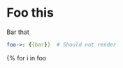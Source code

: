 [//]: # (--OFF--)

# Foo this

Bar that

```yaml
foo->: {{bar}}  # Should not render
```

[//]: # (--ON--)

{% for i in foo